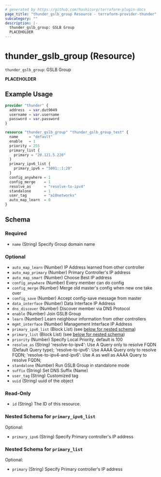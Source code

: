 ```yaml
---
# generated by https://github.com/hashicorp/terraform-plugin-docs
page_title: "thunder_gslb_group Resource - terraform-provider-thunder"
subcategory: ""
description: |-
  thunder_gslb_group: GSLB Group
  PLACEHOLDER
---
```


# thunder_gslb_group (Resource)

`thunder_gslb_group`: GSLB Group

__PLACEHOLDER__

## Example Usage

```terraform
provider "thunder" {
  address  = var.dut9049
  username = var.username
  password = var.password
}

resource "thunder_gslb_group" "thunder_gslb_group_test" {
  name     = "default"
  enable   = 1
  priority = 255
  primary_list {
    primary = "20.121.5.226"
  }
  primary_ipv6_list {
    primary_ipv6 = "5001::1:20"
  }
  config_anywhere = 1
  config_merge    = 1
  resolve_as      = "resolve-to-ipv4"
  standalone      = 1
  user_tag        = "a10networks"
  auto_map_learn  = 0
}
```

<!-- schema generated by tfplugindocs -->
## Schema

### Required

- `name` (String) Specify Group domain name

### Optional

- `auto_map_learn` (Number) IP Address learned from other controller
- `auto_map_primary` (Number) Primary Controller's IP address
- `auto_map_smart` (Number) Choose Best IP address
- `config_anywhere` (Number) Every member can do config
- `config_merge` (Number) Merge old master's config when new one take over
- `config_save` (Number) Accept config-save message from master
- `data_interface` (Number) Data Interface IP Address
- `dns_discover` (Number) Discover member via DNS Protocol
- `enable` (Number) Join GSLB Group
- `learn` (Number) Learn neighbour information from other controllers
- `mgmt_interface` (Number) Management Interface IP Address
- `primary_ipv6_list` (Block List) (see [below for nested schema](#nestedblock--primary_ipv6_list))
- `primary_list` (Block List) (see [below for nested schema](#nestedblock--primary_list))
- `priority` (Number) Specify Local Priority, default is 100
- `resolve_as` (String) 'resolve-to-ipv4': Use A Query only to resolve FQDN (Default Query type); 'resolve-to-ipv6': Use AAAA Query only to resolve FQDN; 'resolve-to-ipv4-and-ipv6': Use A as well as AAAA Query to resolve FQDN;
- `standalone` (Number) Run GSLB Group in standalone mode
- `suffix` (String) Set DNS Suffix (Name)
- `user_tag` (String) Customized tag
- `uuid` (String) uuid of the object

### Read-Only

- `id` (String) The ID of this resource.

<a id="nestedblock--primary_ipv6_list"></a>
### Nested Schema for `primary_ipv6_list`

Optional:

- `primary_ipv6` (String) Specify Primary controller's IP address


<a id="nestedblock--primary_list"></a>
### Nested Schema for `primary_list`

Optional:

- `primary` (String) Specify Primary controller's IP address


